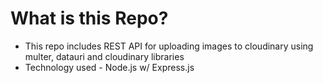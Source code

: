 # What is this Repo?
- This repo includes REST API for uploading images to cloudinary using multer, datauri and cloudinary libraries
- Technology used - Node.js w/ Express.js
